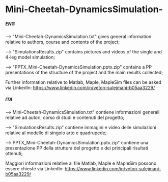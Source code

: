 # Mini-Cheetah-DynamicsSimulation-
##### ENG #####
--> "Mini-Cheetah-DynamicsSimulation.txt" gives general information relative to authors, course and contents of the project;

--> "SimulationsResults.zip" contains pictures and videos of the single and 4-leg model simulation;

--> "PPTX_Mini-Cheetah-DynamicsSimulation.pptx.zip" contains a PP presentations of the structure of the project and the main results collected;

Further information relative to Matlab, Maple, MapleSim files can be asked via LinkedIn: https://www.linkedin.com/in/veton-sulejmani-b05aa3229/

##### ITA #####
--> Mini-Cheetah-DynamicsSimulation.txt" contiene informazioni generali relative ad autori, corso di studi e contenuti del progetto;

--> "SimulationsResults.zip" contiene immagini e video delle simulazioni relative al modello di singolo arto e quadrupede;

--> PPTX_Mini-Cheetah-DynamicsSimulation.pptx.zip" contiene una presentazione PP della struttura del progetto e dei principali risultati ottenuti;

Maggiori informazioni relative ai file Matlab, Maple e MapleSim possono essere chieste via LinkedIn: https://www.linkedin.com/in/veton-sulejmani-b05aa3229/




